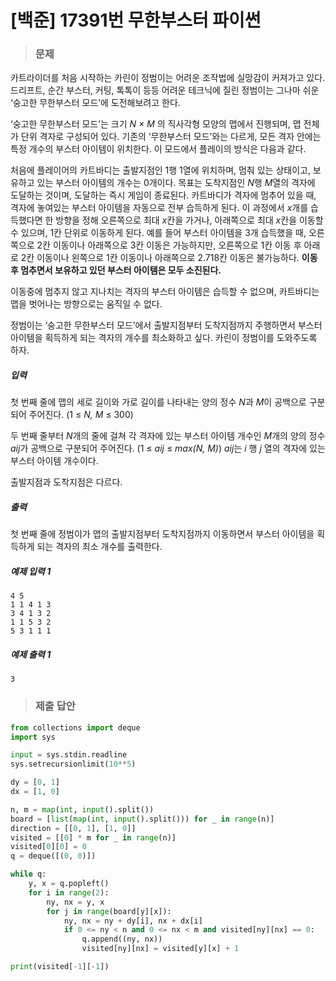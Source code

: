 # [백준] 17391번 무한부스터 파이썬

> ### 문제

카트라이더를 처음 시작하는 카린이 정범이는 어려운 조작법에 실망감이 커져가고 있다. 드리프트, 순간 부스터, 커팅, 톡톡이 등등 어려운 테크닉에 질린 정범이는 그나마 쉬운 ‘숭고한 무한부스터 모드’에 도전해보려고 한다.

‘숭고한 무한부스터 모드’는 크기 *N × M* 의 직사각형 모양의 맵에서 진행되며, 맵 전체가 단위 격자로 구성되어 있다. 기존의 ‘무한부스터 모드’와는 다르게, 모든 격자 안에는 특정 개수의 부스터 아이템이 위치한다. 이 모드에서 플레이의 방식은 다음과 같다.

처음에 플레이어의 카트바디는 출발지점인 1행 1열에 위치하며, 멈춰 있는 상태이고, 보유하고 있는 부스터 아이템의 개수는 0개이다. 목표는 도착지점인 *N*행 *M*열의 격자에 도달하는 것이며, 도달하는 즉시 게임이 종료된다. 카트바디가 격자에 멈추어 있을 때, 격자에 놓여있는 부스터 아이템을 자동으로 전부 습득하게 된다. 이 과정에서 *x*개를 습득했다면 한 방향을 정해 오른쪽으로 최대 *x*칸을 가거나, 아래쪽으로 최대 *x*칸을 이동할 수 있으며, 1칸 단위로 이동하게 된다. 예를 들어 부스터 아이템을 3개 습득했을 때, 오른쪽으로 2칸 이동이나 아래쪽으로 3칸 이동은 가능하지만, 오른쪽으로 1칸 이동 후 아래로 2칸 이동이나 왼쪽으로 1칸 이동이나 아래쪽으로 2.718칸 이동은 불가능하다. **이동 후 멈추면서 보유하고 있던 부스터 아이템은 모두 소진된다.**

이동중에 멈추지 않고 지나치는 격자의 부스터 아이템은 습득할 수 없으며, 카트바디는 맵을 벗어나는 방향으로는 움직일 수 없다.

정범이는 ‘숭고한 무한부스터 모드’에서 출발지점부터 도착지점까지 주행하면서 부스터 아이템을 획득하게 되는 격자의 개수를 최소화하고 싶다. 카린이 정범이를 도와주도록 하자.

##### 입력

첫 번째 줄에 맵의 세로 길이와 가로 길이를 나타내는 양의 정수 *N*과 *M*이 공백으로 구분되어 주어진다. (1 ≤ *N, M* ≤ 300)

두 번째 줄부터 *N*개의 줄에 걸쳐 각 격자에 있는 부스터 아이템 개수인 *M*개의 양의 정수 *aij*가 공백으로 구분되어 주어진다. (1 ≤ *aij* ≤ *max(N, M)*) *aij*는 *i* 행 *j* 열의 격자에 있는 부스터 아이템 개수이다.

출발지점과 도착지점은 다르다.

##### 출력

첫 번째 줄에 정범이가 맵의 출발지점부터 도착지점까지 이동하면서 부스터 아이템을 획득하게 되는 격자의 최소 개수를 출력한다.

##### 예제 입력 1

```
4 5
1 1 4 1 3
3 4 1 3 2
1 1 5 3 2
5 3 1 1 1
```

##### 예제 출력 1

```
3
```

> ### 제출 답안

```python
from collections import deque
import sys

input = sys.stdin.readline
sys.setrecursionlimit(10**5)

dy = [0, 1]
dx = [1, 0]

n, m = map(int, input().split())
board = [list(map(int, input().split())) for _ in range(n)]
direction = [[0, 1], [1, 0]]
visited = [[0] * m for _ in range(n)]
visited[0][0] = 0
q = deque([(0, 0)])

while q:
    y, x = q.popleft()
    for i in range(2):
        ny, nx = y, x
        for j in range(board[y][x]):
            ny, nx = ny + dy[i], nx + dx[i]
            if 0 <= ny < n and 0 <= nx < m and visited[ny][nx] == 0:
                q.append((ny, nx))
                visited[ny][nx] = visited[y][x] + 1

print(visited[-1][-1])
```